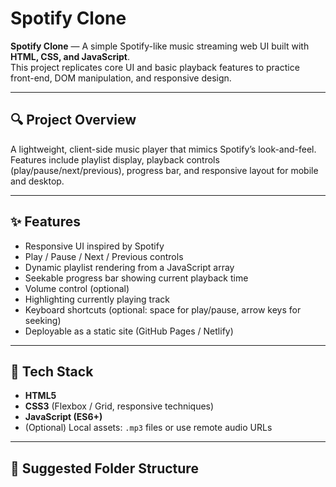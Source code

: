 # Spotify Clone

**Spotify Clone** — A simple Spotify-like music streaming web UI built with **HTML, CSS, and JavaScript**.  
This project replicates core UI and basic playback features to practice front-end, DOM manipulation, and responsive design.

---

## 🔍 Project Overview
A lightweight, client-side music player that mimics Spotify’s look-and-feel. Features include playlist display, playback controls (play/pause/next/previous), progress bar, and responsive layout for mobile and desktop.

---

## ✨ Features
- Responsive UI inspired by Spotify
- Play / Pause / Next / Previous controls
- Dynamic playlist rendering from a JavaScript array
- Seekable progress bar showing current playback time
- Volume control (optional)
- Highlighting currently playing track
- Keyboard shortcuts (optional: space for play/pause, arrow keys for seeking)
- Deployable as a static site (GitHub Pages / Netlify)

---

## 🧰 Tech Stack
- **HTML5**
- **CSS3** (Flexbox / Grid, responsive techniques)
- **JavaScript (ES6+)**
- (Optional) Local assets: `.mp3` files or use remote audio URLs

---

## 📁 Suggested Folder Structure
